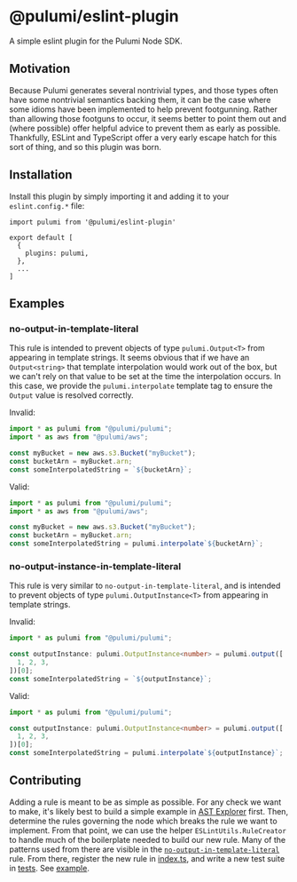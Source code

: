 # @pulumi/eslint-plugin

A simple eslint plugin for the Pulumi Node SDK.

## Motivation

Because Pulumi generates several nontrivial types, and those types often have some nontrivial semantics backing them, it can be the case where some idioms have been implemented to help prevent footgunning. Rather than allowing those footguns to occur, it seems better to point them out and (where possible) offer helpful advice to prevent them as early as possible. Thankfully, ESLint and TypeScript offer a very early escape hatch for this sort of thing, and so this plugin was born.

## Installation

Install this plugin by simply importing it and adding it to your `eslint.config.*` file:

```
import pulumi from '@pulumi/eslint-plugin'

export default [
  {
    plugins: pulumi,
  },
  ...
]
```

## Examples

### no-output-in-template-literal

This rule is intended to prevent objects of type `pulumi.Output<T>` from appearing in template strings. It seems obvious that if we have an `Output<string>` that template interpolation would work out of the box, but we can't rely on that value to be set at the time the interpolation occurs. In this case, we provide the `pulumi.interpolate` template tag to ensure the `Output` value is resolved correctly.

Invalid:

```typescript
import * as pulumi from "@pulumi/pulumi";
import * as aws from "@pulumi/aws";

const myBucket = new aws.s3.Bucket("myBucket");
const bucketArn = myBucket.arn;
const someInterpolatedString = `${bucketArn}`;
```

Valid:

```typescript
import * as pulumi from "@pulumi/pulumi";
import * as aws from "@pulumi/aws";

const myBucket = new aws.s3.Bucket("myBucket");
const bucketArn = myBucket.arn;
const someInterpolatedString = pulumi.interpolate`${bucketArn}`;
```

### no-output-instance-in-template-literal

This rule is very similar to `no-output-in-template-literal`, and is intended to prevent objects of type `pulumi.OutputInstance<T>` from appearing in template strings.

Invalid:

```typescript
import * as pulumi from "@pulumi/pulumi";

const outputInstance: pulumi.OutputInstance<number> = pulumi.output([
  1, 2, 3,
])[0];
const someInterpolatedString = `${outputInstance}`;
```

Valid:

```typescript
import * as pulumi from "@pulumi/pulumi";

const outputInstance: pulumi.OutputInstance<number> = pulumi.output([
  1, 2, 3,
])[0];
const someInterpolatedString = pulumi.interpolate`${outputInstance}`;
```

## Contributing

Adding a rule is meant to be as simple as possible. For any check we want to make, it's likely best to build a simple example in [AST Explorer](https://astexplorer.net/) first. Then, determine the rules governing the node which breaks the rule we want to implement. From that point, we can use the helper `ESLintUtils.RuleCreator` to handle much of the boilerplate needed to build our new rule. Many of the patterns used from there are visible in the [`no-output-in-template-literal`](./src/noOuputInTemplateLiteral.ts#13) rule. From there, register the new rule in [index.ts](src/index.ts), and write a new test suite in [tests](tests/). See [example](tests/noOutputInTemplateLiteral.spec.ts).
